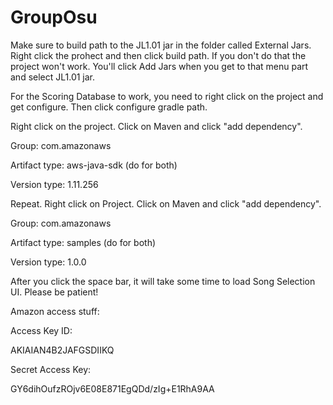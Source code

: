 # GroupOsu
Make sure to build path to the JL1.01 jar in the folder called External Jars. Right click the prohect and then click build path. If you don't do that the project won't work. You'll click Add Jars when you get to that menu part and select JL1.01 jar.

For the Scoring Database to work, you need to right click on the project and get configure. Then click configure gradle path.

Right click on the project. Click on Maven and click "add dependency".

Group: com.amazonaws

Artifact type: aws-java-sdk (do for both)

Version type: 1.11.256


Repeat. Right click on Project. Click on Maven and click "add dependency".

Group: com.amazonaws

Artifact type: samples (do for both)

Version type: 1.0.0

After you click the space bar, it will take some time to load Song Selection UI. Please be patient!


Amazon access stuff:

Access Key ID:

AKIAIAN4B2JAFGSDIIKQ


Secret Access Key:

GY6dihOufzROjv6E08E871EgQDd/zIg+E1RhA9AA
